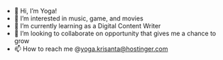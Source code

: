 - 👋 Hi, I’m Yoga!
- 👀 I’m interested in music, game, and movies
- 🌱 I’m currently learning as a Digital Content Writer
- 💞️ I’m looking to collaborate on opportunity that gives me a chance to grow
- 📫 How to reach me @yoga.krisanta@hostinger.com

<!---
yogakrisanta/yogakrisanta is a ✨ special ✨ repository because its `README.md` (this file) appears on your GitHub profile.
You can click the Preview link to take a look at your changes.
--->
